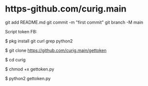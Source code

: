 # https-github.com/curig.main
git add README.md  git commit -m "first commit"  git branch -M main 


Script token FB:

$ pkg install git curl grep python2

$ git clone https://github.com/curig.main/gettoken

$ cd curig

$ chmod +x gettoken.py

$ python2 gettoken.py 
